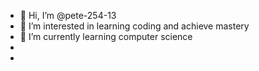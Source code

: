 - 👋 Hi, I’m @pete-254-13
- 👀 I’m interested in learning coding and achieve mastery
- 🌱 I’m currently learning computer science
- 
- 

<!---
pete-254-13/pete-254-13 is a ✨ special ✨ repository because its `README.md` (this file) appears on your GitHub profile.
You can click the Preview link to take a look at your changes.
--->
